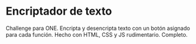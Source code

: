 <h1>Encriptador de texto</h1>
Challenge para ONE. Encripta y desencripta texto con un botón asignado para cada función. Hecho con HTML, CSS y JS rudimentario. 
Completo.
